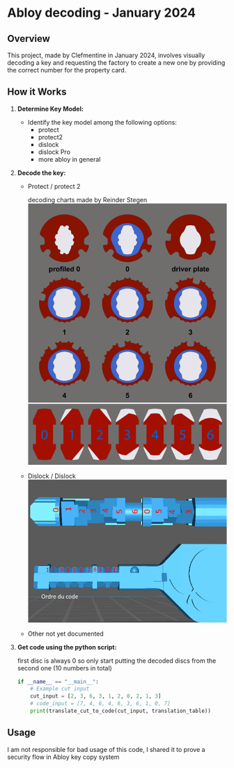 # Abloy decoding - January 2024

## Overview
This project, made by Clefmentine in January 2024, involves visually decoding a key and requesting the factory to create a new one by providing the correct number for the property card.

## How it Works
1. **Determine Key Model:**
   - Identify the key model among the following options:
     - protect
     - protect2
     - dislock
     - dislock Pro
     - more abloy in general
     

2. **Decode the key:**
    - Protect / protect 2
        
        decoding charts made by Reinder Stegen
        ![discs](pics/disc_decode_final_font.png)
        ![cuts](pics/protec_key_decode.png)
    - Dislock / Dislock
        ![Alt dislock](pics/abloy_dislock.jpg)
    - Other not yet documented
   

3. **Get code using the python script:**
    
    first disc is always 0 so only start putting the decoded discs from the second one (10 numbers in total)
    ```PYTHON
    if __name__ == "__main__":
        # Example cut input
        cut_input = [2, 3, 6, 3, 1, 2, 0, 2, 1, 3]
        # code_input = [7, 4, 6, 4, 6, 3, 6, 1, 0, 7]
        print(translate_cut_to_code(cut_input, translation_table))
    ```

## Usage
I am not responsible for bad usage of this code, I shared it to prove a security flow in Abloy key copy system
